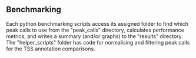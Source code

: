 ## Benchmarking

Each python benchmarking scripts access its assigned folder to find which peak calls to use from the "peak_calls" directory, calculates performance metrics, and writes a summary (and/or graphs) to the "results" directory. The "helper_scripts" folder has code for normalising and filtering peak calls for the TSS annotation comparisons.
